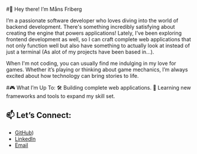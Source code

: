#👋 Hey there! I’m Måns Friberg

I’m a passionate software developer who loves diving into the world of backend development. There's something incredibly satisfying about creating the engine that powers applications! Lately, I’ve been exploring frontend development as well, so I can craft complete web applications that not only function well but also have something to actually look at instead of just a terminal (As alot of my projects have been based in...).

When I'm not coding, you can usually find me indulging in my love for games. Whether it’s playing or thinking about game mechanics, I’m always excited about how technology can bring stories to life.

#🎮 What I’m Up To:
🛠️ Building complete web applications.
🌱 Learning new frameworks and tools to expand my skill set.

## 📫 Let’s Connect:
- [GitHub](https://github.com/Friberg))
- [LinkedIn](https://www.linkedin.com/in/mans-friberg/)
- [Email](mailto:Friberg095@gmail.com)
